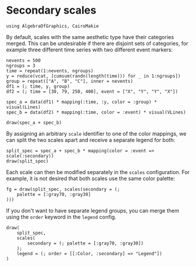 # Secondary scales

````@example secondary_scales
using AlgebraOfGraphics, CairoMakie
````

By default, scales with the same aesthetic type have their categories merged.
This can be undesirable if there are disjoint sets of categories, for example
three different time series with two different event markers:

````@example secondary_scales
nevents = 500
ngroups = 3
time = repeat(1:nevents, ngroups)
y = reduce(vcat, [cumsum(randn(length(time))) for _ in 1:ngroups])
group = repeat(["A", "B", "C"], inner = nevents)
df1 = (; time, y, group)
df2 = (; time = [30, 79, 250, 400], event = ["X", "Y", "Y", "X"])

spec_a = data(df1) * mapping(:time, :y, color = :group) * visual(Lines)
spec_b = data(df2) * mapping(:time, color = :event) * visual(VLines)

draw(spec_a + spec_b)
````

By assigning an arbitrary `scale` identifier to one of the color mappings, we can
split the two scales apart and receive a separate legend for both:

````@example secondary_scales
split_spec = spec_a + spec_b * mapping(color = :event => scale(:secondary))
draw(split_spec)
````

Each scale can then be modified separately in the `scales` configuration.
For example, it is not desired that both scales use the same color palette:

````@example secondary_scales
fg = draw(split_spec, scales(secondary = (;
    palette = [:gray70, :gray30]
)))
````

If you don't want to have separate legend groups, you can merge them using the `order` keyword
in the `legend` config.

````@example secondary_scales
draw(
    split_spec,
    scales(
        secondary = (; palette = [:gray70, :gray30])
    );
    legend = (; order = [[:Color, :secondary] => "Legend"])
)
````



